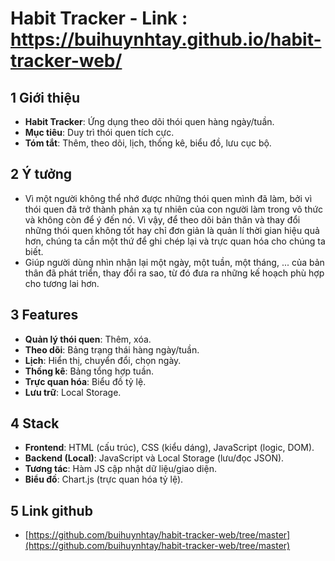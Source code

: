 # Habit Tracker - Link : https://buihuynhtay.github.io/habit-tracker-web/

## 1 Giới thiệu

* **Habit Tracker**: Ứng dụng theo dõi thói quen hàng ngày/tuần.
* **Mục tiêu**: Duy trì thói quen tích cực.
* **Tóm tắt**: Thêm, theo dõi, lịch, thống kê, biểu đồ, lưu cục bộ.

## 2 Ý tưởng

* Vì một người không thể nhớ được những thói quen mình đã làm, bởi vì thói quen đã trở thành phản xạ tự nhiên của con người làm trong vô thức và không còn để ý đến nó. Vì vậy, để theo dõi bản thân và thay đổi những thói quen không tốt hay chỉ đơn giản là quản lí thời gian hiệu quả hơn, chúng ta cần một thứ để ghi chép lại và trực quan hóa cho chúng ta biết.
* Giúp người dùng nhìn nhận lại một ngày, một tuần, một tháng, ... của bản thân đã phát triển, thay đổi ra sao, từ đó đưa ra những kế hoạch phù hợp cho tương lai hơn.

## 3 Features

* **Quản lý thói quen**: Thêm, xóa.
* **Theo dõi**: Bảng trạng thái hàng ngày/tuần.
* **Lịch**: Hiển thị, chuyển đổi, chọn ngày.
* **Thống kê**: Bảng tổng hợp tuần.
* **Trực quan hóa**: Biểu đồ tỷ lệ.
* **Lưu trữ**: Local Storage.

## 4 Stack

* **Frontend**: HTML (cấu trúc), CSS (kiểu dáng), JavaScript (logic, DOM).
* **Backend (Local)**: JavaScript và Local Storage (lưu/đọc JSON).
* **Tương tác**: Hàm JS cập nhật dữ liệu/giao diện.
* **Biểu đồ**: Chart.js (trực quan hóa tỷ lệ).

## 5 Link github

* [https://github.com/buihuynhtay/habit-tracker-web/tree/master](https://github.com/buihuynhtay/habit-tracker-web/tree/master)
